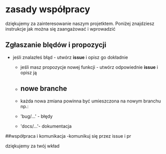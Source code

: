 # zasady współpracy 
dziękujemy za zainteresowanie naszym projetktem. Poniżej znajdziesz instrukcje jak można się zaangażować i wprowadzić 

## Zgłaszanie blędów i propozycji 
- jeśli znalazłeś błąd - utwórz **issue** i opisz go dokładnie
  - jeśli masz propozycje nowej funkcji - utwórz odpowiednie **issue** i opisz ją
 
  - ## nowe branche
  - każda nowa zmiana powinna być umieszczona na nowym branchu np.:
  - 'bug/...' - błędy
  - 'docs/...'- dokumentacja
 
##współpraca i komunikacja
-komunikuj się przez issue i pr

dziękujemy za twój wkład
      
